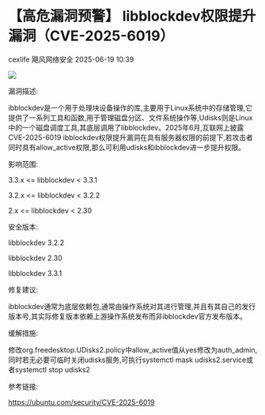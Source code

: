 #  【高危漏洞预警】 libblockdev权限提升漏洞（CVE-2025-6019）  
cexlife  飓风网络安全   2025-06-19 10:39  
  
![](https://mmbiz.qpic.cn/mmbiz_png/ibhQpAia4xu008hvsJzkhr36oBLraYNOVzzud81734rtibo1xGP6IbkW445tw0bPBBnRChnyYMeWVCZv3iajE4x5gw/640?wx_fmt=png&from=appmsg "")  
  
漏洞描述:  
  
ibblockdev是一个用于处理块设备操作的库,主要用于Linux系统中的存储管理,它提供了一系列工具和函数,用于管理磁盘分区、文件系统操作等,Udisks则是Linux中的一个磁盘调度工具,其底层调用了libblockdev。2025年6月,互联网上披露CVE-2025-6019 ibblockdev权限提升漏洞在具有服务器权限的前提下,若攻击者同时具有allow_active权限,那么可利用udisks和ibblockdev进一步提升权限。  
  
影响范围:  
  
3.3.x <= libblockdev < 3.3.1  
  
3.2.x <= libblockdev < 3.2.2  
  
2.x <= libblockdev < 2.30  
  
安全版本:  
  
libblockdev 3.2.2  
  
libblockdev 2.30  
  
libblockdev 3.3.1  
  
修复建议:  
  
ibblockdev通常为底层依赖包,通常由操作系统对其进行管理,并且有其自己的发行版本号,其实际修复版本依赖上游操作系统发布而非ibblockdev官方发布版本。  
  
缓解措施:  
  
修改org.freedesktop.UDisks2.policy中allow_active值从yes修改为auth_admin,同时若无必要可临时关闭udisks服务,可执行systemctl mask udisks2.service或者systemctl stop udisks2  
  
参考链接:  
  
https://ubuntu.com/security/CVE-2025-6019  
  
  

